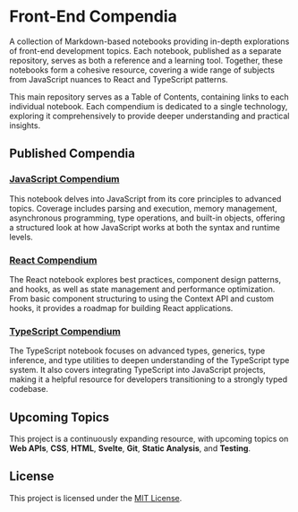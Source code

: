 # Front-End Compendia

A collection of Markdown-based notebooks providing in-depth explorations of front-end development topics. Each notebook, published as a separate repository, serves as both a reference and a learning tool. Together, these notebooks form a cohesive resource, covering a wide range of subjects from JavaScript nuances to React and TypeScript patterns.

This main repository serves as a Table of Contents, containing links to each individual notebook. Each compendium is dedicated to a single technology, exploring it comprehensively to provide deeper understanding and practical insights.

## Published Compendia

### [JavaScript Compendium](https://github.com/m-kupiec/compendium-javascript/blob/main/README.md)

This notebook delves into JavaScript from its core principles to advanced topics. Coverage includes parsing and execution, memory management, asynchronous programming, type operations, and built-in objects, offering a structured look at how JavaScript works at both the syntax and runtime levels.

### [React Compendium](https://github.com/m-kupiec/compendium-react/blob/main/README.md)

The React notebook explores best practices, component design patterns, and hooks, as well as state management and performance optimization. From basic component structuring to using the Context API and custom hooks, it provides a roadmap for building React applications.

### [TypeScript Compendium](https://github.com/m-kupiec/compendium-typescript/blob/main/README.md)

The TypeScript notebook focuses on advanced types, generics, type inference, and type utilities to deepen understanding of the TypeScript type system. It also covers integrating TypeScript into JavaScript projects, making it a helpful resource for developers transitioning to a strongly typed codebase.

## Upcoming Topics

This project is a continuously expanding resource, with upcoming topics on **Web APIs**, **CSS**, **HTML**, **Svelte**, **Git**, **Static Analysis**, and **Testing**.

## License

This project is licensed under the [MIT License](https://github.com/m-kupiec/compendia/blob/main/LICENSE.txt).
